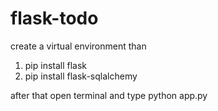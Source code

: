 # flask-todo

create a virtual environment
than
1. pip install flask
2. pip install flask-sqlalchemy

after that open terminal and type python app.py
